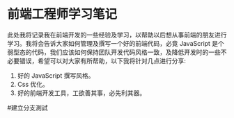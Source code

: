 # 前端工程师学习笔记
此处我将记录我在前端开发的一些经验及学习，以帮助以后想从事前端的朋友进行学习。我将会告诉大家如何管理及撰写一个好的前端代码，必竟 JavaScript 是个弱型态的代码，我们应该如何保持团队开发代码风格一致，及降低开发时的一些不必要错误，希望可以对大家有所帮助，以下我将针对几点进行分享:
1. 好的 JavaScript 撰写风格。
2. Css 优化。
3. 好的前端开发工具，工欲善其事，必先利其器。

#建立分支測試
